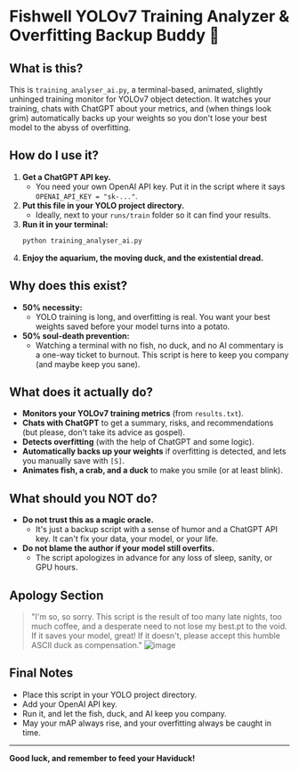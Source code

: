 # Fishwell YOLOv7 Training Analyzer & Overfitting Backup Buddy 🦆

## What is this?

This is `training_analyser_ai.py`, a terminal-based, animated, slightly unhinged training monitor for YOLOv7 object detection. It watches your training, chats with ChatGPT about your metrics, and (when things look grim) automatically backs up your weights so you don't lose your best model to the abyss of overfitting.

## How do I use it?

1. **Get a ChatGPT API key.**
   - You need your own OpenAI API key. Put it in the script where it says `OPENAI_API_KEY = "sk-..."`.
2. **Put this file in your YOLO project directory.**
   - Ideally, next to your `runs/train` folder so it can find your results.
3. **Run it in your terminal:**
   ```bash
   python training_analyser_ai.py
   ```
4. **Enjoy the aquarium, the moving duck, and the existential dread.**

## Why does this exist?

- **50% necessity:**
  - YOLO training is long, and overfitting is real. You want your best weights saved before your model turns into a potato.
- **50% soul-death prevention:**
  - Watching a terminal with no fish, no duck, and no AI commentary is a one-way ticket to burnout. This script is here to keep you company (and maybe keep you sane).

## What does it actually do?

- **Monitors your YOLOv7 training metrics** (from `results.txt`).
- **Chats with ChatGPT** to get a summary, risks, and recommendations (but please, don't take its advice as gospel).
- **Detects overfitting** (with the help of ChatGPT and some logic).
- **Automatically backs up your weights** if overfitting is detected, and lets you manually save with `[S]`.
- **Animates fish, a crab, and a duck** to make you smile (or at least blink).

## What should you NOT do?

- **Do not trust this as a magic oracle.**
  - It's just a backup script with a sense of humor and a ChatGPT API key. It can't fix your data, your model, or your life.
- **Do not blame the author if your model still overfits.**
  - The script apologizes in advance for any loss of sleep, sanity, or GPU hours.

## Apology Section

> "I'm so, so sorry. This script is the result of too many late nights, too much coffee, and a desperate need to not lose my best.pt to the void. If it saves your model, great! If it doesn't, please accept this humble ASCII duck as compensation."
![image](https://github.com/user-attachments/assets/f485f3f2-a102-4651-91c8-bc6fdc34cd36)

## Final Notes

- Place this script in your YOLO project directory.
- Add your OpenAI API key.
- Run it, and let the fish, duck, and AI keep you company.
- May your mAP always rise, and your overfitting always be caught in time.

---

**Good luck, and remember to feed your Haviduck!** 
